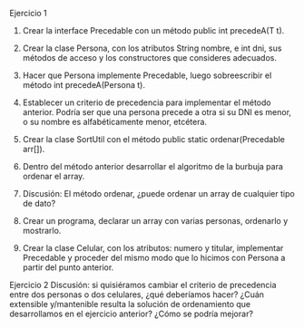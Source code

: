 Ejercicio 1

1. Crear la interface Precedable<T> con un método public int precedeA(T t).
2. Crear la clase Persona, con los atributos String nombre, e int dni, sus métodos de
acceso y los constructores que consideres adecuados.
3. Hacer que Persona implemente Precedable<Persona>, luego sobreescribir el método
int precedeA(Persona t).

4. Establecer un criterio de precedencia para implementar el método anterior. Podría ser
que una persona precede a otra si su DNI es menor, o su nombre es alfabéticamente
menor, etcétera.

5. Crear la clase SortUtil con el método public static <T> ordenar(Precedable<T> arr[]).

6. Dentro del método anterior desarrollar el algoritmo de la burbuja para ordenar el
array.

7. Discusión: El método ordenar, ¿puede ordenar un array de cualquier tipo de dato?

8. Crear un programa, declarar un array con varias personas, ordenarlo y mostrarlo.

9. Crear la clase Celular, con los atributos: numero y titular, implementar
Precedable<Celular> y proceder del mismo modo que lo hicimos con Persona a partir
del punto anterior.

Ejercicio 2
Discusión: si quisiéramos cambiar el criterio de precedencia entre dos personas o dos
celulares, ¿qué deberíamos hacer? ¿Cuán extensible y/mantenible resulta la solución de
ordenamiento que desarrollamos en el ejercicio anterior? ¿Cómo se podría mejorar?
